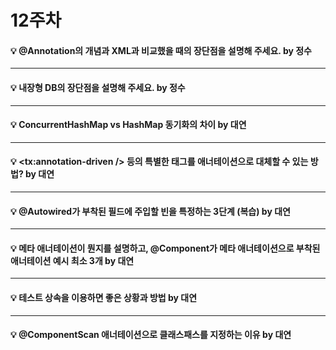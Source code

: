 # 12주차  

#### :bulb: @Annotation의 개념과 XML과 비교했을 때의 장단점을 설명해 주세요. by 정수  

-----

#### :bulb: 내장형 DB의 장단점을 설명해 주세요. by 정수

-----

#### :bulb: ConcurrentHashMap vs HashMap 동기화의 차이 by 대연

-----

#### :bulb: <tx:annotation-driven /> 등의 특별한 태그를 애너테이션으로 대체할 수 있는 방법? by 대연

-----

#### :bulb: @Autowired가 부착된 필드에 주입할 빈을 특정하는 3단계 (복습) by 대연

-----

#### :bulb: 메타 애너테이션이 뭔지를 설명하고, @Component가 메타 애너테이션으로 부착된 애너테이션 예시 최소 3개 by 대연

-----

#### :bulb: 테스트 상속을 이용하면 좋은 상황과 방법 by 대연

-----

#### :bulb: @ComponentScan 애너테이션으로 클래스패스를 지정하는 이유 by 대연

